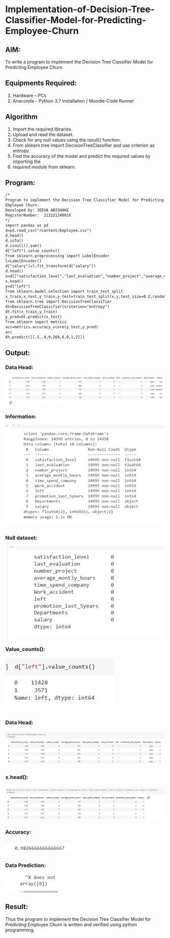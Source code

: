 # Implementation-of-Decision-Tree-Classifier-Model-for-Predicting-Employee-Churn

## AIM:
To write a program to implement the Decision Tree Classifier Model for Predicting Employee Churn.

## Equipments Required:
1. Hardware – PCs
2. Anaconda – Python 3.7 Installation / Moodle-Code Runner

## Algorithm
1. Import the required libraries.
2. Upload and read the dataset.
3. Check for any null values using the isnull() function.
4. From sklearn.tree import DecisionTreeClassifier and use criterion as entropy.
5. Find the accuracy of the model and predict the required values by importing the 
6. required module from sklearn.
## Program:
```
/*
Program to implement the Decision Tree Classifier Model for Predicting Employee Churn.
Developed by: JEEVA ABISHAKE
RegisterNumber:  212221240018
*/
import pandas as pd
d=pd.read_csv("/content/Employee.csv")
d.head()
d.info()
d.isnull().sum()
d["left"].value_counts()
from sklearn.preprocessing import LabelEncoder
l=LabelEncoder()
d["salary"]=l.fit_transform(d["salary"])
d.head()
x=d[["satisfaction_level","last_evaluation","number_project","average_montly_hours","time_spend_company","Work_accident","promotion_last_5years","salary"]]
x.head()
y=d["left"]
from sklearn.model_selection import train_test_split
x_train,x_test,y_train,y_test=train_test_split(x,y,test_size=0.2,random_state=100)
from sklearn.tree import DecisionTreeClassifier
dt=DecisionTreeClassifier(criterion="entropy")
dt.fit(x_train,y_train)
y_pred=dt.predict(x_test)
from sklearn import metrics
acc=metrics.accuracy_score(y_test,y_pred)
acc
dt.predict([[.5,.8,9,260,6,0,1,2]])
```

## Output:
### Data Head:
![output1](head.png)
### Information:
![output2](info.png)
### Null dataset:
![otput3](null.png)
### Value_counts():
![output4](left.png)
### Data Head:
![output5](d(head).png)
### x.head():
![output6](x(head).png)
### Accuracy:

![output7](ACCU.png)
### Data Prediction:

![output8](PREDICT.png)



## Result:
Thus the program to implement the  Decision Tree Classifier Model for Predicting Employee Churn is written and verified using python programming.
